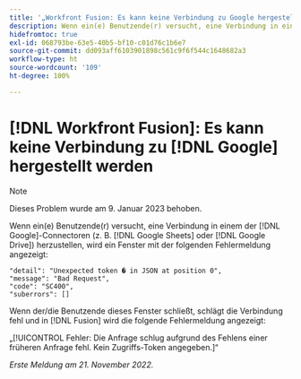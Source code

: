 ```yaml
---
title: '„Workfront Fusion: Es kann keine Verbindung zu Google hergestellt werden“'
description: Wenn ein(e) Benutzende(r) versucht, eine Verbindung in einem der Google-Connectoren (z. B. Google Tabellen oder Google Drive) herzustellen, wird die Verbindung nicht erstellt und verschiedene Fehlermeldungen werden angezeigt.
hidefromtoc: true
exl-id: 068793be-63e5-40b5-bf10-c01d76c1b6e7
source-git-commit: dd093aff6103901898c561c9f6f544c1648682a3
workflow-type: ht
source-wordcount: '109'
ht-degree: 100%

---
```


# [!DNL Workfront Fusion]: Es kann keine Verbindung zu [!DNL Google] hergestellt werden

>[!NOTE]
>
>Dieses Problem wurde am 9. Januar 2023 behoben.

Wenn ein(e) Benutzende(r) versucht, eine Verbindung in einem der [!DNL Google]-Connectoren (z. B. [!DNL Google Sheets] oder [!DNL Google Drive]) herzustellen, wird ein Fenster mit der folgenden Fehlermeldung angezeigt:

```
"detail": "Unexpected token � in JSON at position 0",
"message": "Bad Request",
"code": "SC400",
"suberrors": []
```

Wenn der/die Benutzende dieses Fenster schließt, schlägt die Verbindung fehl und in [!DNL Fusion] wird die folgende Fehlermeldung angezeigt:

„[!UICONTROL Fehler: Die Anfrage schlug aufgrund des Fehlens einer früheren Anfrage fehl. Kein Zugriffs-Token angegeben.]“

_Erste Meldung am 21. November 2022._
